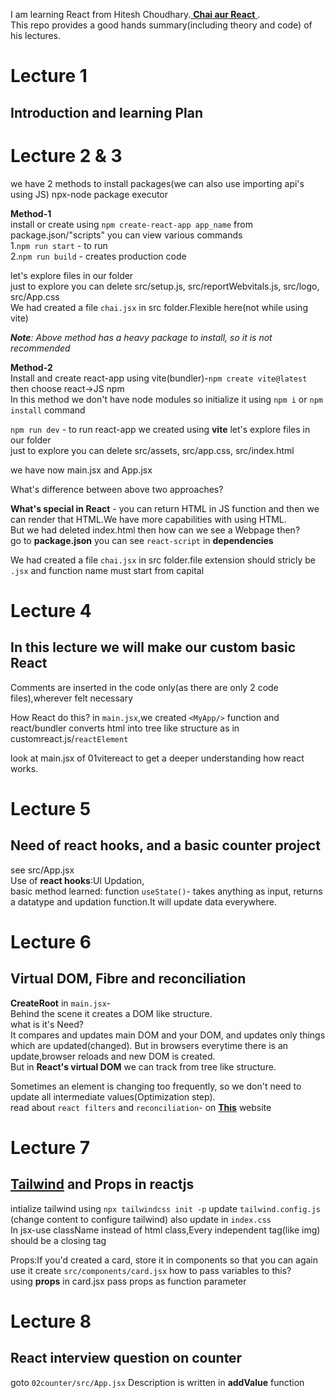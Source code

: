 I am learning React from Hitesh Choudhary.<a href='https://www.youtube.com/playlist?list=PLu71SKxNbfoDqgPchmvIsL4hTnJIrtige'> **Chai aur React** </a>.  
This repo provides a good hands summary(including theory and code) of his lectures.  
# Lecture 1
## Introduction and learning Plan

# Lecture 2 & 3
we have 2 methods to install packages(we can also use importing api's using JS)
npx-node package executor

**Method-1**  
install or create using `npm create-react-app app_name`   from package.json/"scripts" you can view various commands  
1.`npm run start` - to run  
2.`npm run build` - creates production code

let's explore files in our folder  
just to explore
you can delete src/setup.js, src/reportWebvitals.js, src/logo, src/App.css  
We had created a file `chai.jsx` in src folder.Flexible here(not while using vite)  

_**Note**: Above method has a heavy package to install, so it is not recommended_   

**Method-2**  
Install and create react-app using vite(bundler)-`npm create vite@latest` then choose react->JS npm   
In this method we don't have node modules so initialize it using `npm i` or `npm install` command

`npm run dev` - to run react-app we created using **vite** 
let's explore files in our folder  
just to explore
you can delete src/assets, src/app.css, src/index.html

we have now main.jsx and App.jsx

What's difference between above two approaches?

**What's special in React** - you can return HTML in JS function and then we can render that HTML.We have more capabilities with using HTML.  
But we had deleted index.html then how can we see a Webpage then?  
go to **package.json** you can see `react-script` in **dependencies**

We had created a file `chai.jsx` in src folder.file extension should stricly be `.jsx` and function name must start from capital

# Lecture 4
## In this lecture we will make our custom basic React
Comments are inserted in the code only(as there are only 2 code files),wherever felt necessary

How React do this?
in `main.jsx`,we created `<MyApp/>` function and react/bundler converts html into tree like structure as in customreact.js/`reactElement`

look at main.jsx of 01vitereact to get a deeper understanding how react works.

# Lecture 5
## Need of react hooks, and a basic counter project
see src/App.jsx   
Use of **react hooks**:UI Updation,   
basic method learned: function `useState()`- takes anything as input, returns a datatype and updation function.It will update data everywhere.

# Lecture 6
## Virtual DOM, Fibre and reconciliation

**CreateRoot** in `main.jsx`-   
Behind the scene it creates a DOM like structure.   
what is it's Need?  
It compares and updates main DOM and your DOM, and updates only things which are updated(changed). But in browsers everytime there is an update,browser reloads and new DOM is created.   
But in **React's virtual DOM** we can track from tree like structure.  

Sometimes an element is changing too frequently, so we don't need to update all intermediate values(Optimization step).  
read about `react filters` and `reconciliation`- on <a href="https://github.com/acdlite/react-filter-architecture">**This**</a>  website

# Lecture 7
## <a href='https://tailwindcss.com'>Tailwind</a> and Props in reactjs

intialize tailwind using `npx tailwindcss init -p` update `tailwind.config.js` (change content to configure tailwind) also update in `index.css`   
In jsx-use className instead of html class,Every independent tag(like img) should be a closing tag

Props:If you'd created a card, store it in components so that you can again use it
create `src/components/card.jsx` how to pass variables to this?  
using **props**
in card.jsx pass props as function parameter


# Lecture 8
## React interview question on counter
goto `02counter/src/App.jsx` Description is written in **addValue** function
